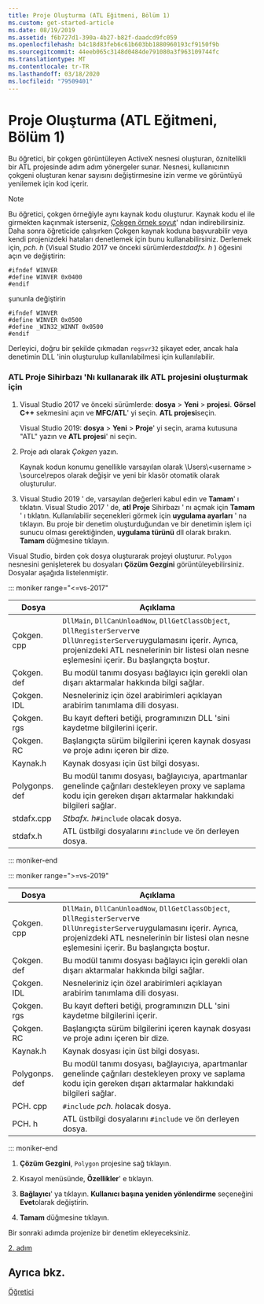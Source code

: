 ```yaml
---
title: Proje Oluşturma (ATL Eğitmeni, Bölüm 1)
ms.custom: get-started-article
ms.date: 08/19/2019
ms.assetid: f6b727d1-390a-4b27-b82f-daadcd9fc059
ms.openlocfilehash: b4c18d83feb6c61b603bb1880960193cf9150f9b
ms.sourcegitcommit: 44eeb065c3148d0484de791080a3f963109744fc
ms.translationtype: MT
ms.contentlocale: tr-TR
ms.lasthandoff: 03/18/2020
ms.locfileid: "79509401"
---
```

# <a name="creating-the-project-atl-tutorial-part-1"></a>Proje Oluşturma (ATL Eğitmeni, Bölüm 1)

Bu öğretici, bir çokgen görüntüleyen ActiveX nesnesi oluşturan, öznitelikli bir ATL projesinde adım adım yönergeler sunar. Nesnesi, kullanıcının çokgeni oluşturan kenar sayısını değiştirmesine izin verme ve görüntüyü yenilemek için kod içerir.

> [!NOTE]
> Bu öğretici, çokgen örneğiyle aynı kaynak kodu oluşturur. Kaynak kodu el ile girmekten kaçınmak isterseniz, [Çokgen örnek soyut](https://github.com/Microsoft/VCSamples/tree/master/VC2008Samples/ATL/Controls/Polygon)' ndan indirebilirsiniz. Daha sonra öğreticide çalışırken Çokgen kaynak koduna başvurabilir veya kendi projenizdeki hataları denetlemek için bunu kullanabilirsiniz.
> Derlemek için, *pch. h* (Visual Studio 2017 ve önceki sürümlerde*stdadfx. h* ) öğesini açın ve değiştirin:
>
> ```
> #ifndef WINVER
> #define WINVER 0x0400
> #endif
> ```
>
> şununla değiştirin
>
> ```
> #ifndef WINVER
> #define WINVER 0x0500
> #define _WIN32_WINNT 0x0500
> #endif
> ```
>
> Derleyici, doğru bir şekilde çıkmadan `regsvr32` şikayet eder, ancak hala denetimin DLL 'inin oluşturulup kullanılabilmesi için kullanılabilir.

### <a name="to-create-the-initial-atl-project-using-the-atl-project-wizard"></a>ATL Proje Sihirbazı 'Nı kullanarak ilk ATL projesini oluşturmak için

1. Visual Studio 2017 ve önceki sürümlerde: **dosya** > **Yeni** > **projesi**. **Görsel C++**  sekmesini açın ve **MFC/ATL**' yi seçin. **ATL projesi**seçin.

   Visual Studio 2019: **dosya** > **Yeni** > **Proje**' yi seçin, arama kutusuna "ATL" yazın ve **ATL projesi**' ni seçin.

1. Proje adı olarak *Çokgen* yazın.

    Kaynak kodun konumu genellikle varsayılan olarak \Users\\\<username > \source\repos olarak değişir ve yeni bir klasör otomatik olarak oluşturulur.

1. Visual Studio 2019 ' de, varsayılan değerleri kabul edin ve **Tamam**' ı tıklatın. 
   Visual Studio 2017 ' de, **atl Proje** Sihirbazı ' nı açmak için **Tamam** ' ı tıklatın. Kullanılabilir seçenekleri görmek için **uygulama ayarları** ' na tıklayın. Bu proje bir denetim oluşturduğundan ve bir denetimin işlem içi sunucu olması gerektiğinden, **uygulama türünü** dll olarak bırakın. **Tamam** düğmesine tıklayın.

Visual Studio, birden çok dosya oluşturarak projeyi oluşturur. `Polygon` nesnesini genişleterek bu dosyaları **Çözüm Gezgini** görüntüleyebilirsiniz. Dosyalar aşağıda listelenmiştir.

::: moniker range="<=vs-2017"

|Dosya|Açıklama|
|----------|-----------------|
|Çokgen. cpp|`DllMain`, `DllCanUnloadNow`, `DllGetClassObject`, `DllRegisterServer`ve `DllUnregisterServer`uygulamasını içerir. Ayrıca, projenizdeki ATL nesnelerinin bir listesi olan nesne eşlemesini içerir. Bu başlangıçta boştur.|
|Çokgen. def|Bu modül tanımı dosyası bağlayıcı için gerekli olan dışarı aktarmalar hakkında bilgi sağlar.|
|Çokgen. IDL|Nesneleriniz için özel arabirimleri açıklayan arabirim tanımlama dili dosyası.|
|Çokgen. rgs|Bu kayıt defteri betiği, programınızın DLL 'sini kaydetme bilgilerini içerir.|
|Çokgen. RC|Başlangıçta sürüm bilgilerini içeren kaynak dosyası ve proje adını içeren bir dize.|
|Kaynak.h|Kaynak dosyası için üst bilgi dosyası.|
|Polygonps. def|Bu modül tanımı dosyası, bağlayıcıya, apartmanlar genelinde çağrıları destekleyen proxy ve saplama kodu için gereken dışarı aktarmalar hakkındaki bilgileri sağlar.|
|stdafx.cpp|*Stbafx. h*`#include` olacak dosya.|
|stdafx.h|ATL üstbilgi dosyalarını `#include` ve ön derleyen dosya.|

::: moniker-end

::: moniker range=">=vs-2019"

|Dosya|Açıklama|
|----------|-----------------|
|Çokgen. cpp|`DllMain`, `DllCanUnloadNow`, `DllGetClassObject`, `DllRegisterServer`ve `DllUnregisterServer`uygulamasını içerir. Ayrıca, projenizdeki ATL nesnelerinin bir listesi olan nesne eşlemesini içerir. Bu başlangıçta boştur.|
|Çokgen. def|Bu modül tanımı dosyası bağlayıcı için gerekli olan dışarı aktarmalar hakkında bilgi sağlar.|
|Çokgen. IDL|Nesneleriniz için özel arabirimleri açıklayan arabirim tanımlama dili dosyası.|
|Çokgen. rgs|Bu kayıt defteri betiği, programınızın DLL 'sini kaydetme bilgilerini içerir.|
|Çokgen. RC|Başlangıçta sürüm bilgilerini içeren kaynak dosyası ve proje adını içeren bir dize.|
|Kaynak.h|Kaynak dosyası için üst bilgi dosyası.|
|Polygonps. def|Bu modül tanımı dosyası, bağlayıcıya, apartmanlar genelinde çağrıları destekleyen proxy ve saplama kodu için gereken dışarı aktarmalar hakkındaki bilgileri sağlar.|
|PCH. cpp|`#include` *pch. h*olacak dosya.|
|PCH. h|ATL üstbilgi dosyalarını `#include` ve ön derleyen dosya.|

::: moniker-end

1. **Çözüm Gezgini**, `Polygon` projesine sağ tıklayın.

1. Kısayol menüsünde, **Özellikler**' e tıklayın.

1. **Bağlayıcı**' ya tıklayın. **Kullanıcı başına yeniden yönlendirme** seçeneğini **Evet**olarak değiştirin.

1. **Tamam** düğmesine tıklayın.

Bir sonraki adımda projenize bir denetim ekleyeceksiniz.

[2. adım](../atl/adding-a-control-atl-tutorial-part-2.md)

## <a name="see-also"></a>Ayrıca bkz.

[Öğretici](../atl/active-template-library-atl-tutorial.md)
